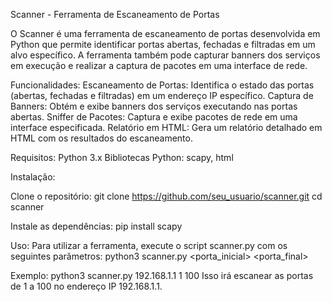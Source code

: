 Scanner - Ferramenta de Escaneamento de Portas

O Scanner é uma ferramenta de escaneamento de portas desenvolvida em Python que permite identificar portas abertas, fechadas e filtradas em um alvo específico. A ferramenta também pode capturar banners dos serviços em execução e realizar a captura de pacotes em uma interface de rede.


Funcionalidades:
Escaneamento de Portas: Identifica o estado das portas (abertas, fechadas e filtradas) em um endereço IP específico.
Captura de Banners: Obtém e exibe banners dos serviços executando nas portas abertas.
Sniffer de Pacotes: Captura e exibe pacotes de rede em uma interface especificada.
Relatório em HTML: Gera um relatório detalhado em HTML com os resultados do escaneamento.

Requisitos:
Python 3.x
Bibliotecas Python: scapy, html

Instalação:

Clone o repositório:
git clone https://github.com/seu_usuario/scanner.git
cd scanner

Instale as dependências:
pip install scapy

Uso:
Para utilizar a ferramenta, execute o script scanner.py com os seguintes parâmetros:
python3 scanner.py <IP> <porta_inicial> <porta_final>

Exemplo:
python3 scanner.py 192.168.1.1 1 100
Isso irá escanear as portas de 1 a 100 no endereço IP 192.168.1.1.
